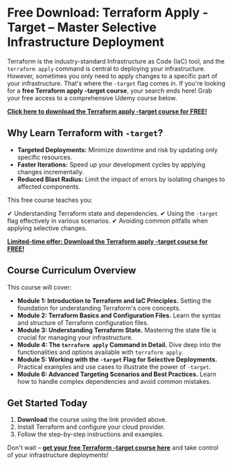 # Free Download: Terraform Apply -Target – Master Selective Infrastructure Deployment

Terraform is the industry-standard Infrastructure as Code (IaC) tool, and the `terraform apply` command is central to deploying your infrastructure. However, sometimes you only need to apply changes to a specific part of your infrastructure. That's where the `-target` flag comes in. If you're looking for a **free Terraform apply -target course**, your search ends here! Grab your free access to a comprehensive Udemy course below.

[**Click here to download the Terraform apply -target course for FREE!**](https://udemywork.com/terraform-apply-target)

## Why Learn Terraform with `-target`?

- **Targeted Deployments:** Minimize downtime and risk by updating only specific resources.
- **Faster Iterations:** Speed up your development cycles by applying changes incrementally.
- **Reduced Blast Radius:** Limit the impact of errors by isolating changes to affected components.

This free course teaches you:

✔ Understanding Terraform state and dependencies.
✔ Using the `-target` flag effectively in various scenarios.
✔ Avoiding common pitfalls when applying selective changes.

[**Limited-time offer: Download the Terraform apply -target course for FREE!**](https://udemywork.com/terraform-apply-target)

## Course Curriculum Overview

This course will cover:

*   **Module 1: Introduction to Terraform and IaC Principles.** Setting the foundation for understanding Terraform's core concepts.
*   **Module 2: Terraform Basics and Configuration Files.** Learn the syntax and structure of Terraform configuration files.
*   **Module 3: Understanding Terraform State.** Mastering the state file is crucial for managing your infrastructure.
*   **Module 4: The `terraform apply` Command in Detail.** Dive deep into the functionalities and options available with `terraform apply`.
*   **Module 5: Working with the `-target` Flag for Selective Deployments.** Practical examples and use cases to illustrate the power of `-target`.
*   **Module 6: Advanced Targeting Scenarios and Best Practices.** Learn how to handle complex dependencies and avoid common mistakes.

## Get Started Today

1. **Download** the course using the link provided above.
2. Install Terraform and configure your cloud provider.
3. Follow the step-by-step instructions and examples.

Don't wait – **[get your free Terraform -target course here](https://udemywork.com/terraform-apply-target)** and take control of your infrastructure deployments!
